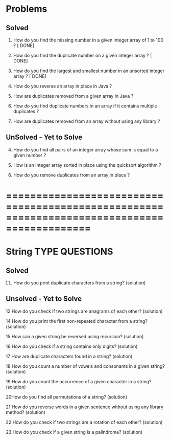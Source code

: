 # Problems

## Solved

1. How do you find the missing number in a given integer array of 1 to 100 ? [ DONE]

2. How do you find the duplicate number on a given integer array ? [ DONE]

3. How do you find the largest and smallest number in an unsorted integer array ? [ DONE]

9. How do you reverse an array in place in Java ?

6. How are duplicates removed from a given array in Java ?

5. How do you find duplicate numbers in an array if it contains multiple duplicates ?

10. How are duplicates removed from an array without using any library ?


## UnSolved - Yet to Solve

4. How do you find all pairs of an integer array whose sum is equal to a given number ?

7. How is an integer array sorted in place using the quicksort algorithm ?

8. How do you remove duplicates from an array in place ?


============================================================================================
============================================================================================

# String TYPE QUESTIONS

## Solved

11. How do you print duplicate characters from a string? (solution)



## Unsolved - Yet to Solve

12 How do you check if two strings are anagrams of each other? (solution)

14 How do you print the first non-repeated character from a string? (solution)

15 How can a given string be reversed using recursion? (solution)

16 How do you check if a string contains only digits? (solution)

17 How are duplicate characters found in a string? (solution)

18 How do you count a number of vowels and consonants in a given string? (solution)

19 How do you count the occurrence of a given character in a string? (solution)

20How do you find all permutations of a string? (solution)

21 How do you reverse words in a given sentence without using any library method? (solution)

22 How do you check if two strings are a rotation of each other? (solution)

23 How do you check if a given string is a palindrome? (solution)
